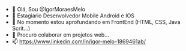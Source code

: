 - 👋 Olá, Sou @IgorMoraesMelo
- 👀 Estagiario Desenvolvedor Mobile Android e IOS
- 🌱 No momento estou aprofundando em FrontEnd (HTML, CSS, Java Scrit...)
- 💞️ Procuro colaborar em projetos web...
- 📫 https://www.linkedin.com/in/igor-melo-1869461ab/

<!---
IgorMoraesMelo/IgorMoraesMelo is a ✨ special ✨ repository because its `README.md` (this file) appears on your GitHub profile.
You can click the Preview link to take a look at your changes.
--->
